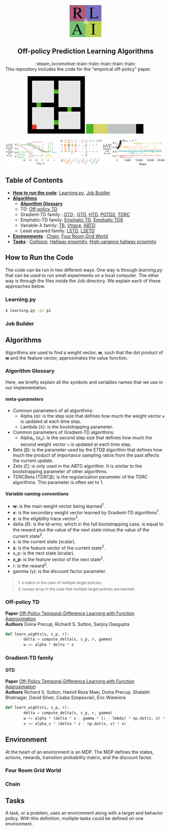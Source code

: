 <p align="center">
    <img width="100" src="/Assets/rlai.png" />
</p>

<h2 align=center>Off-policy Prediction Learning Algorithms</h2>
<div align="center">
  :steam_locomotive::train::train::train::train::train:
</div>
This repository includes the code for the "empirical off-policy" paper.


<p align="center">
    <img src="/Assets/fourRoomGridWorld.gif" />
    <img src="/Assets/chain.gif" />
</p>
<p align="center">
    <img src="/Assets/plots.png" />
</p>

## Table of Contents
- **[How to run the code](#how-to-run)**: [Learning.py](#learning.py), [Job Buidler](#job_builder)
- **[Algorithms](#algorithms)**
    - **[Algorithm Glossary](#glossary)**
    - TD: [Off-policy TD](#td)
    - Gradient-TD family : [GTD](#gtd) , [GTD](#gtd2), [HTD](#htd), [PGTD2](#pgdt2), [TDRC](#tdrc)
    - Emphatic-TD family: [Emphatic TD](#etd), [Emphatic TDβ](#etdb)  
    - Variable-λ family: [TB](#tb), [Vtrace](#vtrace), [ABTD](#abtd)
    - Least squared family: [LSTD](#lstd), [LSETD](#lsetd)
- **[Environments](#environment)** :  [Chain](#chain), [Four Room Grid World](#four_room_grid_world)
- **[Tasks](#tasks)** : [Collision](#collision), [Hallway proximity](#hallway_proximity), 
  [High variance hallway proximity](#highvar_hallway_proximity)



<a name='how-to-run'></a>
## How to Run the Code
The code can be run in two different ways.
One way is through *learning.py* that can be used to run small experiments on a local computer.
The other way is through the files inside the Job directory. 
We explain each of these approaches below.


<a name="learning.py"></a>
### Learning.py
```sh
$ learning.py -p1 p1
```

<a name="job_builder"></a>
### Job Builder




<a name='algorithms'></a>
## Algorithms
Algorithms are used to find a weight vector, **w**, such that the dot product of **w** and the feature vector, 
approximates the value function. 

<a name='glossary'></a>
### Algorithm Glossary
Here, we briefly explain all the symbols and variables names that we use in our implementation.

#### meta-parameters
- Common parameters of all algorithms:
  - Alpha (α): is the step size that defines how much the weight vector `w` is updated at each time step.
  - Lambda (λ): is the bootstrapping parameter.
- Common parameters of Gradient-TD algorithms:    
  - Alpha<sub>v</sub> (α<sub>v</sub>): is the second step size that defines how much the second weight vector `v` is 
    updated at each time step.
- Beta (β): is the parameter used by the ETDβ algorithm that defines how much the product of importance sampling ratios
from the past affects the current update.
- Zeta (ζ): is only used in the ABTD algorithm. It is similar to the bootstrapping parameter of other algorithms.
- TDRCBeta (TDRCβ): is the regularization parameter of the TDRC algorithms. This parameter is often set to 1.

#### Variable naming conventions
- **w**: is the main weight vector being learned<sup>1</sup>.
- **v**: is the secondary weight vector learned by Gradient-TD algorithms<sup>1</sup>.
- **z**: is the eligibility trace vector<sup>1</sup>.
- delta (𝛿): is the td-error, which in the full bootstrapping case, is equal to the reward plus the value of the next 
  state minus the value of the current state<sup>2</sup>.
- s: is the current state (scalar).
- **x**: is the feature vector of the current state<sup>2</sup>.
- s_p: is the next state (scalar).
- **x_p**: is the feature vector of the next state<sup>2</sup>. 
- r: is the reward<sup>2</sup>.
- gamma (γ): is the discount factor parameter.

> <sub>1: a matrix in the case of multiple target policies.</sub> </br>
> <sub>2: numpy array in the case that multiple target policies are learned.</sub>

<a name='td'></a>
### Off-policy TD

**Paper** [Off-Policy Temporal-Difference Learning with Function Approximation](
https://www.cs.mcgill.ca/~dprecup/publications/PSD-01.pdf)<br>
**Authors** Doina Precup, Richard S. Sutton, Sanjoy Dasgupta<br>

```python
def learn_wights(s, s_p, r):
        delta = compute_delta(s, s_p, r, gamma)
        w += alpha * delta * z
```

### Gradient-TD family
#### GTD

**Paper** [Off-Policy Temporal-Difference Learning with Function Approximation](
http://citeseerx.ist.psu.edu/viewdoc/download?doi=10.1.1.160.6170&rep=rep1&type=pdf)<br>
**Authors** Richard S. Sutton, Hamid Reza Maei, Doina Precup, Shalabh Bhatnagar, David Silver, Csaba Szepesvàri,
Eric Wiewiora<br>

```python
def learn_wights(s, s_p, r):
        delta = compute_delta(s, s_p, r, gamma)
        w += alpha * (delta * z - gamma * (1 - lmbda) * np.dot(z, v) * x_p)
        v += alpha_v * (delta * z - np.dot(x, v) * x)
```



<a name='environment'></a>
## Environment
At the heart of an environment is an MDP.
The MDP defines the states, actions, rewards, transition probability matrix, and the discount factor.

<a name="four_room_grid_world"></a>

### Four Room Grid World

<a name="four_room_grid_world"></a>

### Chain

<a name='tasks'></a>
## Tasks
A task, or a problem, uses an environment along with a target and behavior policy.
With this definition, multiple tasks could be defined on one environment.
